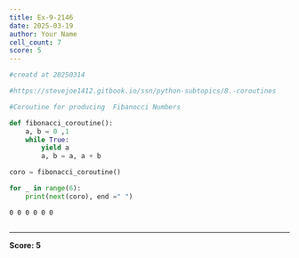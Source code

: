 ```yaml
---
title: Ex-9-2146
date: 2025-03-19
author: Your Name
cell_count: 7
score: 5
---
```


```python
#creatd at 20250314
```


```python
#https://stevejoe1412.gitbook.io/ssn/python-subtopics/8.-coroutines
```


```python
#Coroutine for producing  Fibanocci Numbers
```


```python
def fibonacci_coroutine():
    a, b = 0 ,1
    while True:
        yield a
        a, b = a, a + b
```


```python
coro = fibonacci_coroutine()

```


```python
for _ in range(6):
    print(next(coro), end =" ")
```

    0 0 0 0 0 0 


```python

```


---
**Score: 5**
